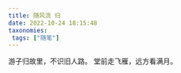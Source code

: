 ```yaml
---
title: 随风流 归
date: 2022-10-24 18:15:48
taxonomies:
 tags: ["随笔"]
---
```


游子归故里，不识旧人路。
堂前走飞雁，远方看满月。



